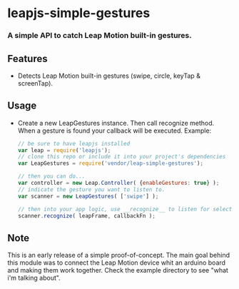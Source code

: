 leapjs-simple-gestures
======================

### A simple API to catch Leap Motion built-in gestures.

## Features
- Detects Leap Motion built-in gestures (swipe, circle, keyTap & screenTap).

## Usage
- Create a new LeapGestures instance. Then call recognize method. When a gesture is found your callback will be executed.
  Example:
  
  ```javascript
  // be sure to have leapjs installed
  var leap = require('leapjs'); 
  // clone this repo or include it into your project's dependencies
  var LeapGestures = require('vendor/leap-simple-gestures');

  // then you can do...
  var controller = new Leap.Controller( {enableGestures: true} );
  // indicate the gesture you want to listen to.
  var scanner = new LeapGestures( ['swipe'] );
  
  // then into your app logic, use __recognize__ to listen for selected gestures and apply callbackFn
  scanner.recognize( leapFrame, callbackFn );
  ```
  
## Note
This is an early release of a simple proof-of-concept. The main goal behind this module was to connect the Leap Motion device whit an arduino board and making them work together.
Check the example directory to see "what i'm talking about".
